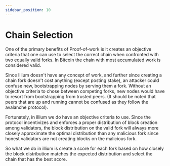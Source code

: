 ```yaml
---
sidebar_position: 10
---
```


# Chain Selection

One of the primary benefits of Proof-of-work is it creates an objective criteria that one can use to select the
correct chain when confronted with two equally valid forks. In Bitcoin the chain with most accumulated work is
considered valid. 

Since Illium doesn't have any concept of work, and further since creating a chain fork doesn't cost anything (except 
posting stake), an attacker could confuse new, bootstrapping nodes by serving them a fork. Without an objective criteria
to chose between competing forks, new nodes would have to resort from bootstrapping from trusted peers. (It should be 
noted that peers that are up and running cannot be confused as they follow the avalanche protocol).

Fortunately, in illium we do have an objective criteria to use. Since the protocol incentivizes and enforces a proper
distribution of block creation among validators, the block distribution on the valid fork will always more closely
approximate the optimal distribution than any malicious fork since honest validators are not creating blocks on the
malicious fork. 

So what we do in illium is create a score for each fork based on how closely the block distribution matches the expected
distribution and select the chain that has the best score.